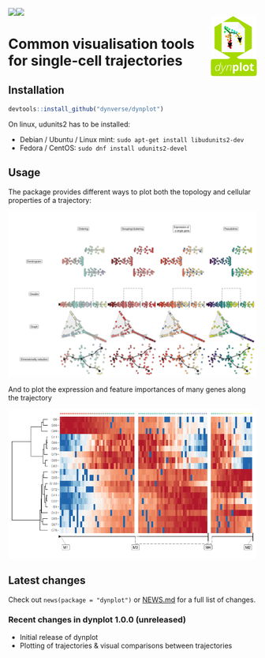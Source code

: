 
<!-- README.md is generated from README.Rmd. Please edit that file -->

<a href="https://travis-ci.org/dynverse/dynplot"><img src="https://travis-ci.org/dynverse/dynplot.svg" align="left"></a>
<a href="https://codecov.io/gh/dynverse/dynplot"><img src="https://codecov.io/gh/dynverse/dynplot/branch/master/graph/badge.svg" align="left"></a>
<br><img src="man/figures/logo.png" align="right" />

# Common visualisation tools for single-cell trajectories

## Installation

``` r
devtools::install_github("dynverse/dynplot")
```

On linux, udunits2 has to be installed:

  - Debian / Ubuntu / Linux mint: `sudo apt-get install libudunits2-dev`
  - Fedora / CentOS: `sudo dnf install udunits2-devel`

## Usage

The package provides different ways to plot both the topology and
cellular properties of a trajectory:

![](.readme_files/cells-1.png)<!-- -->

And to plot the expression and feature importances of many genes along
the trajectory

![](.readme_files/heatmap-1.png)<!-- -->

## Latest changes

Check out `news(package = "dynplot")` or [NEWS.md](inst/NEWS.md) for a
full list of
changes.

<!-- This section gets automatically generated from inst/NEWS.md, and also generates inst/NEWS -->

### Recent changes in dynplot 1.0.0 (unreleased)

  - Initial release of dynplot
  - Plotting of trajectories & visual comparisons between trajectories
